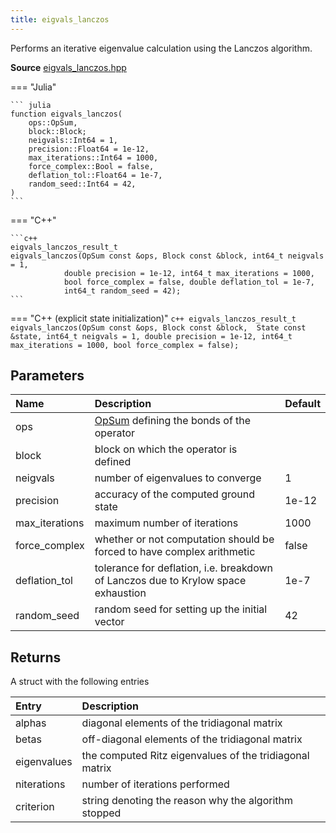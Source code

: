 ```yaml
---
title: eigvals_lanczos
---
```


Performs an iterative eigenvalue calculation using the Lanczos algorithm.

**Source** [eigvals_lanczos.hpp](https://github.com/awietek/xdiag/blob/main/xdiag/algorithms/lanczos/eigvals_lanczos.hpp)

=== "Julia"

	``` julia
	function eigvals_lanczos(
		ops::OpSum,
		block::Block;
		neigvals::Int64 = 1,
		precision::Float64 = 1e-12,
		max_iterations::Int64 = 1000,
		force_complex::Bool = false,
		deflation_tol::Float64 = 1e-7,
		random_seed::Int64 = 42,
	)
	```

=== "C++"

    ```c++
    eigvals_lanczos_result_t
	eigvals_lanczos(OpSum const &ops, Block const &block, int64_t neigvals = 1,
	            double precision = 1e-12, int64_t max_iterations = 1000,
                bool force_complex = false, double deflation_tol = 1e-7,
                int64_t random_seed = 42);
	```

=== "C++ (explicit state initialization)"
    ```c++
    eigvals_lanczos_result_t
	eigvals_lanczos(OpSum const &ops, Block const &block, 
				State const &state, int64_t neigvals = 1,
	            double precision = 1e-12, int64_t max_iterations = 1000,
			    bool force_complex = false);
	```

## Parameters

| Name           | Description                                                                       | Default |
|:---------------|:----------------------------------------------------------------------------------|---------|
| ops            | [OpSum](../operators/opsum.md) defining the bonds of the operator                 |         |
| block          | block on which the operator is defined                                            |         |
| neigvals       | number of eigenvalues to converge                                                 | 1       |
| precision      | accuracy of the computed ground state                                             | 1e-12   |
| max_iterations | maximum number of iterations                                                      | 1000    |
| force_complex  | whether or not computation should be forced to have complex arithmetic            | false   |
| deflation_tol  | tolerance for deflation, i.e. breakdown of Lanczos due to Krylow space exhaustion | 1e-7    |
| random_seed    | random seed for setting up the initial vector                                     | 42      |

## Returns

A struct with the following entries

| Entry       | Description                                             |
|:------------|:--------------------------------------------------------|
| alphas      | diagonal elements of the tridiagonal matrix             |
| betas       | off-diagonal elements of the tridiagonal matrix         |
| eigenvalues | the computed Ritz eigenvalues of the tridiagonal matrix |
| niterations | number of iterations performed                          |
| criterion   | string denoting the reason why the algorithm stopped    |
	
